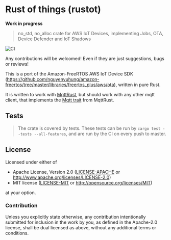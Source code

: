 # Rust of things (rustot)


**Work in progress**

> no_std, no_alloc crate for AWS IoT Devices, implementing Jobs, OTA, Device Defender and IoT Shadows

![CI][workflow]
<!-- [![Crates.io Version][crates-io-badge]][crates-io]
[![Crates.io Downloads][crates-io-download-badge]][crates-io-download]
[![chat][chat-badge]][chat] -->

Any contributions will be welcomed! Even if they are just suggestions, bugs or reviews!

This is a port of the Amazon-FreeRTOS AWS IoT Device SDK (https://github.com/nguyenvuhung/amazon-freertos/tree/master/libraries/freertos_plus/aws/ota), written in pure Rust.

It is written to work with [MqttRust](https://github.com/BlackbirdHQ/mqttrust), but should work with any other mqtt client, that implements the [Mqtt trait](https://github.com/BlackbirdHQ/mqttrust/blob/a63084212f24177695e9994971ae94c8c71f4200/src/client.rs#L14) from MqttRust.


## Tests

> The crate is covered by tests. These tests can be run by `cargo test --tests --all-features`, and are run by the CI on every push to master.

## License

Licensed under either of

- Apache License, Version 2.0 ([LICENSE-APACHE](LICENSE-APACHE) or
 http://www.apache.org/licenses/LICENSE-2.0)
- MIT license ([LICENSE-MIT](LICENSE-MIT) or http://opensource.org/licenses/MIT)

at your option.

### Contribution

Unless you explicitly state otherwise, any contribution intentionally submitted
for inclusion in the work by you, as defined in the Apache-2.0 license, shall be
dual licensed as above, without any additional terms or conditions.


<!-- Badges -->
[workflow]: https://github.com/BlackbirdHQ/rustot/workflows/CI/badge.svg
<!-- [crates-io]: https://crates.io/crates/rustot -->
<!-- [crates-io-badge]: https://img.shields.io/crates/v/rustot.svg?maxAge=3600
[crates-io-download]: https://crates.io/crates/rustot
[crates-io-download-badge]: https://img.shields.io/crates/d/rustot.svg?maxAge=3600 -->
